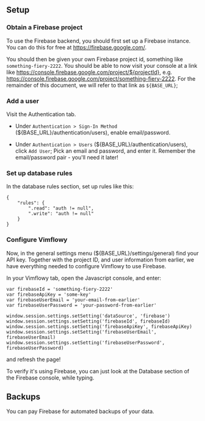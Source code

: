 ## Setup

### Obtain a Firebase project

To use the Firebase backend, you should first set up a Firebase instance.
You can do this for free at https://firebase.google.com/.

You should then be given your own Firebase project id,
something like `something-fiery-2222`.
You should be able to now visit your console at a link like
https://console.firebase.google.com/project/${projectId}, e.g.
https://console.firebase.google.com/project/something-fiery-2222.
For the remainder of this document, we will refer to that link as `${BASE_URL}`;

### Add a user

Visit the Authentication tab.

- Under `Authentication > Sign-In Method` (${BASE_URL}/authentication/users), enable email/password.

- Under `Authentication > Users` (${BASE_URL}/authentication/users), click `Add User`;
  Pick an email and password, and enter it.
  Remember the email/password pair - you'll need it later!

### Set up database rules

In the database rules section, set up rules like this:

```
{
    "rules": {
        ".read": "auth != null",
        ".write": "auth != null"
    }
}
```

### Configure Vimflowy

Now, in the general settings menu (${BASE_URL}/settings/general)
find your API key.
Together with the project ID, and user information from earlier,
we have everything needed to configure Vimflowy to use Firebase.

In your Vimflowy tab, open the Javascript console, and enter:
```
var firebaseId = 'something-fiery-2222'
var firebaseApiKey = 'some-key'
var firebaseUserEmail = 'your-email-from-earlier'
var firebaseUserPassword = 'your-password-from-earlier'

window.session.settings.setSetting('dataSource', 'firebase')
window.session.settings.setSetting('firebaseId', firebaseId)
window.session.settings.setSetting('firebaseApiKey', firebaseApiKey)
window.session.settings.setSetting('firebaseUserEmail', firebaseUserEmail)
window.session.settings.setSetting('firebaseUserPassword', firebaseUserPassword)
```

and refresh the page!

To verify it's using Firebase, you can just look at the Database section of the Firebase console, while typing.

## Backups

You can pay Firebase for automated backups of your data.
